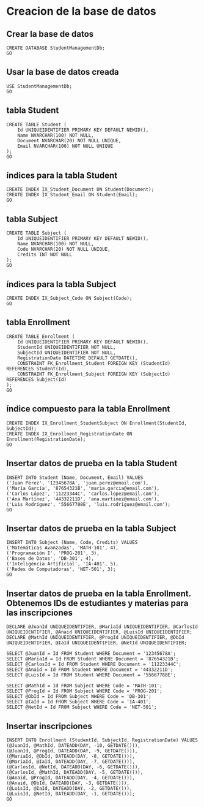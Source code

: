 # Creacion de la base de datos

## Crear la base de datos
```
CREATE DATABASE StudentManagementDb;
GO
```

## Usar la base de datos creada
```
USE StudentManagementDb;
GO
```

## tabla Student
```
CREATE TABLE Student (
    Id UNIQUEIDENTIFIER PRIMARY KEY DEFAULT NEWID(),
    Name NVARCHAR(100) NOT NULL,
    Document NVARCHAR(20) NOT NULL UNIQUE,
    Email NVARCHAR(100) NOT NULL UNIQUE
);
GO
```

## índices para la tabla Student
```
CREATE INDEX IX_Student_Document ON Student(Document);
CREATE INDEX IX_Student_Email ON Student(Email);
GO
```

## tabla Subject
```
CREATE TABLE Subject (
    Id UNIQUEIDENTIFIER PRIMARY KEY DEFAULT NEWID(),
    Name NVARCHAR(100) NOT NULL,
    Code NVARCHAR(20) NOT NULL UNIQUE,
    Credits INT NOT NULL
);
GO
```

## índices para la tabla Subject
```
CREATE INDEX IX_Subject_Code ON Subject(Code);
GO
```

## tabla Enrollment
```
CREATE TABLE Enrollment (
    Id UNIQUEIDENTIFIER PRIMARY KEY DEFAULT NEWID(),
    StudentId UNIQUEIDENTIFIER NOT NULL,
    SubjectId UNIQUEIDENTIFIER NOT NULL,
    RegistrationDate DATETIME DEFAULT GETDATE(),
    CONSTRAINT FK_Enrollment_Student FOREIGN KEY (StudentId) REFERENCES Student(Id),
    CONSTRAINT FK_Enrollment_Subject FOREIGN KEY (SubjectId) REFERENCES Subject(Id)
);
GO
```

## índice compuesto para la tabla Enrollment
```
CREATE INDEX IX_Enrollment_StudentSubject ON Enrollment(StudentId, SubjectId);
CREATE INDEX IX_Enrollment_RegistrationDate ON Enrollment(RegistrationDate);
GO
```

## Insertar datos de prueba en la tabla Student
```
INSERT INTO Student (Name, Document, Email) VALUES
('Juan Pérez', '12345678A', 'juan.perez@email.com'),
('María García', '87654321B', 'maria.garcia@email.com'),
('Carlos López', '11223344C', 'carlos.lopez@email.com'),
('Ana Martínez', '44332211D', 'ana.martinez@email.com'),
('Luis Rodríguez', '55667788E', 'luis.rodriguez@email.com');
GO
```

## Insertar datos de prueba en la tabla Subject
```
INSERT INTO Subject (Name, Code, Credits) VALUES
('Matemáticas Avanzadas', 'MATH-101', 4),
('Programación I', 'PROG-201', 3),
('Bases de Datos', 'DB-301', 4),
('Inteligencia Artificial', 'IA-401', 5),
('Redes de Computadoras', 'NET-501', 3);
GO
```

## Insertar datos de prueba en la tabla Enrollment. Obtenemos IDs de estudiantes y materias para las inscripciones
```
DECLARE @JuanId UNIQUEIDENTIFIER, @MariaId UNIQUEIDENTIFIER, @CarlosId UNIQUEIDENTIFIER, @Anaid UNIQUEIDENTIFIER, @LuisId UNIQUEIDENTIFIER;
DECLARE @MathId UNIQUEIDENTIFIER, @ProgId UNIQUEIDENTIFIER, @DbId UNIQUEIDENTIFIER, @IaId UNIQUEIDENTIFIER, @NetId UNIQUEIDENTIFIER;

SELECT @JuanId = Id FROM Student WHERE Document = '12345678A';
SELECT @MariaId = Id FROM Student WHERE Document = '87654321B';
SELECT @CarlosId = Id FROM Student WHERE Document = '11223344C';
SELECT @Anaid = Id FROM Student WHERE Document = '44332211D';
SELECT @LuisId = Id FROM Student WHERE Document = '55667788E';

SELECT @MathId = Id FROM Subject WHERE Code = 'MATH-101';
SELECT @ProgId = Id FROM Subject WHERE Code = 'PROG-201';
SELECT @DbId = Id FROM Subject WHERE Code = 'DB-301';
SELECT @IaId = Id FROM Subject WHERE Code = 'IA-401';
SELECT @NetId = Id FROM Subject WHERE Code = 'NET-501';
```

## Insertar inscripciones
```
INSERT INTO Enrollment (StudentId, SubjectId, RegistrationDate) VALUES
(@JuanId, @MathId, DATEADD(DAY, -10, GETDATE())),
(@JuanId, @ProgId, DATEADD(DAY, -9, GETDATE())),
(@MariaId, @DbId, DATEADD(DAY, -8, GETDATE())),
(@MariaId, @IaId, DATEADD(DAY, -7, GETDATE())),
(@CarlosId, @NetId, DATEADD(DAY, -6, GETDATE())),
(@CarlosId, @MathId, DATEADD(DAY, -5, GETDATE())),
(@Anaid, @ProgId, DATEADD(DAY, -4, GETDATE())),
(@Anaid, @DbId, DATEADD(DAY, -3, GETDATE())),
(@LuisId, @IaId, DATEADD(DAY, -2, GETDATE())),
(@LuisId, @NetId, DATEADD(DAY, -1, GETDATE()));
GO
```